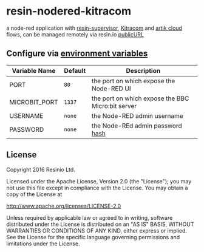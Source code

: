 # resin-nodered-kitracom

a node-red application with [resin-supervisor](https://docs.resin.io/runtime/supervisor-api/),  [Kitracom](https://github.com/rushup/kitra/wiki/Kitra-COM) and [artik cloud](https://artik.cloud/) flows, can be managed remotely via resin.io [publicURL](https://docs.resin.io/management/devices/#enable-public-device-url)

## Configure via [environment variables](https://docs.resin.io/management/env-vars/)
Variable Name | Default | Description
------------ | ------------- | -------------
PORT | `80` | the port on which expose the Node-RED UI
MICROBIT_PORT | `1337` | the port on which expose the BBC Micro:bit server
USERNAME | `none` | the Node-RED admin username
PASSWORD | `none` | the Node-REd admin password [hash](https://nodered.org/docs/security#generating-the-password-hash)

## License

Copyright 2016 Resinio Ltd.

Licensed under the Apache License, Version 2.0 (the "License"); you may not use this file except in compliance with the License. You may obtain a copy of the License at

<http://www.apache.org/licenses/LICENSE-2.0>

Unless required by applicable law or agreed to in writing, software distributed under the License is distributed on an "AS IS" BASIS, WITHOUT WARRANTIES OR CONDITIONS OF ANY KIND, either express or implied. See the License for the specific language governing permissions and limitations under the License.
